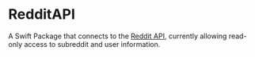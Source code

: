 # RedditAPI

A Swift Package that connects to the [Reddit API](https://www.reddit.com/dev/api), currently allowing read-only access to subreddit and user information.
